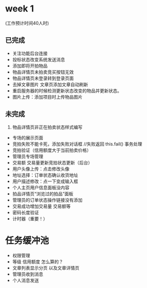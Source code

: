 # week 1 
(工作预计时间40人时)

## 已完成

- 关注功能后台连接  
- 投标状态改变系统发送消息
- 添加即将开拍物品
- 物品详情页未拍卖竞买按钮无效 
- 物品详情页未登录转到登录页面 
- 去掉文章图片 文章页添加文章自动刷新
- 重启服务器的时候检测更新状态改变的物品并更新状态。
- 图片上传：添加项目时上传物品图片

## 未完成

1. 物品详情页非正在拍卖状态样式编写
- 专场的展示页面
- 竞拍失败不能卡死，添加失败对话框 //失败返回 this.fail() 事务处理
- 竞拍验证（信用额度大于当前拍卖价格）
- 管理员专场管理
- 交易额 交易量更新竞拍状态更新（后台）
- 用户头像上传：点击修改头像
- 地址选择：订单状态确认收货地址
- 用户描述修改：点一下变成输入框
- 个人主页用户信息面板没内容
- 拍品详情页“浏览过的拍品”面板
- 管理员的订单状态操作链接没有添加
- 交易成功增加交易量 交易额等
- 密码长度验证
- 计时器（重要！）

# 任务缓冲池

- 权限管理
- 等级 信用额度 怎么算的？
- 文章列表显示分页 以及文章详情页
- 管理员收到消息
- 个人消息发送